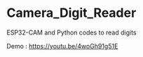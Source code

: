 # Camera_Digit_Reader
ESP32-CAM and Python codes to read digits

Demo : https://youtu.be/4woGh91g51E
